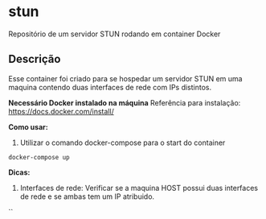 # stun
Repositório de um servidor STUN rodando em container Docker

Descrição
-----------

Esse container foi criado para se hospedar um servidor STUN em uma maquina contendo duas interfaces de rede com IPs distintos.

**Necessário Docker instalado na máquina**
Referência para instalação: https://docs.docker.com/install/

**Como usar:**

1) Utilizar o comando docker-compose para o start do container

```
docker-compose up
```

**Dicas:**

1) Interfaces de rede:
Verificar se a maquina HOST possui duas interfaces de rede e se ambas tem um IP atribuido.

``
